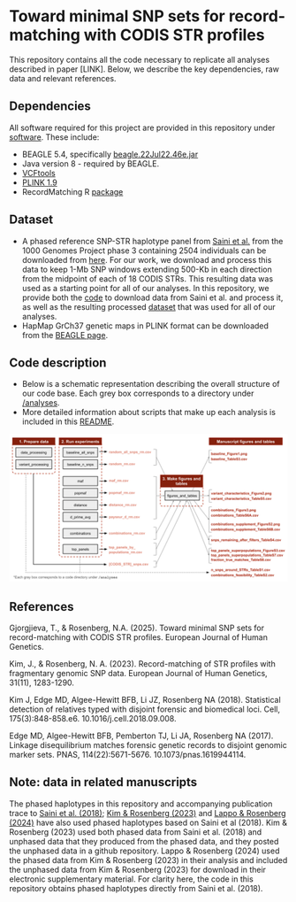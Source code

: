 # Toward minimal SNP sets for record-matching with CODIS STR profiles


This repository contains all the code necessary to replicate all analyses described in paper [LINK]. Below, we describe the key dependencies, raw data and relevant references.

## Dependencies
All software required for this project are provided in this repository under [software](https://github.com/tamigj/codis_panel/tree/main/software). These include:
- BEAGLE 5.4, specifically [beagle.22Jul22.46e.jar](https://faculty.washington.edu/browning/beagle/)
- Java version 8 - required by BEAGLE. 
- [VCFtools](https://vcftools.github.io/)
- [PLINK 1.9](https://www.cog-genomics.org/plink/)
- RecordMatching R [package](https://github.com/jk2236/RecordMatching)

## Dataset

- A phased reference SNP-STR haplotype panel from [Saini et al.](https://www.nature.com/articles/s41467-018-06694-0) from the 1000 Genomes Project phase 3 containing 2504 individuals can be downloaded from [here](https://gymreklab.com/2018/03/05/snpstr_imputation.html). For our work, we download and process this data to keep 1-Mb SNP windows extending 500-Kb in each direction from the midpoint of each of 18 CODIS STRs. This resulting data was used as a starting point for all of our analyses. In this repository, we provide both the [code](https://github.com/tamigj/codis_panel/blob/main/analyses/data_processing/0_process_saini_files.sh) to download data from Saini et al. and process it, as well as the resulting processed [dataset](https://github.com/tamigj/codis_panel/tree/main/data/raw) that was used for all of our analyses. 
- HapMap GrCh37 genetic maps in PLINK format can be downloaded from the [BEAGLE page](https://example.com/beagle-page).

## Code description

- Below is a schematic representation describing the overall structure of our code base. Each grey box corresponds to a directory under [/analyses](https://github.com/tamigj/codis_panel/tree/main/analyses).
- More detailed information about scripts that make up each analysis is included in this [README](https://github.com/tamigj/codis_panel/blob/main/README_CODE_DESCRIPTION).

![CODIS Codebase Schematic](/analyses/CODIS_codebase_schematic_v2.png)

## References

Gjorgjieva, T., & Rosenberg, N.A. (2025). Toward minimal SNP sets for record-matching with CODIS STR profiles. European Journal of Human Genetics.

Kim, J., & Rosenberg, N. A. (2023). Record-matching of STR profiles with fragmentary genomic SNP data. European Journal of Human Genetics, 31(11), 1283-1290.

Kim J, Edge MD, Algee-Hewitt BFB, Li JZ, Rosenberg NA (2018). Statistical detection of relatives typed with disjoint forensic and biomedical loci. Cell, 175(3):848-858.e6. 10.1016/j.cell.2018.09.008.

Edge MD, Algee-Hewitt BFB, Pemberton TJ, Li JA, Rosenberg NA (2017). Linkage disequilibrium matches forensic genetic records to disjoint genomic marker sets. PNAS, 114(22):5671-5676. 10.1073/pnas.1619944114.

## Note: data in related manuscripts

The phased haplotypes in this repository and accompanying publication trace to [Saini et al. (2018)](https://www.nature.com/articles/s41467-018-06694-0); [Kim & Rosenberg (2023)](https://www.nature.com/articles/s41431-023-01430-9) and [Lappo & Rosenberg (2024)](https://www.sciencedirect.com/science/article/pii/S258900422400052X?via%3Dihub) have also used phased haplotypes based on Saini et al (2018). Kim & Rosenberg (2023) used both phased data from Saini et al. (2018) and unphased data that they produced from the phased data, and they posted the unphased data in a github repository. Lappo & Rosenberg (2024) used the phased data from Kim & Rosenberg (2023) in their analysis and included the unphased data from Kim & Rosenberg (2023) for download in their electronic supplementary material. For clarity here, the code in this repository obtains phased haplotypes directly from Saini et al. (2018).








